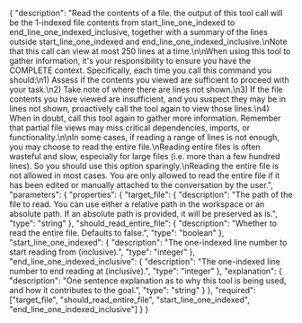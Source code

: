 {
  "description": "Read the contents of a file. the output of this tool call will be the 1-indexed file contents from start_line_one_indexed to end_line_one_indexed_inclusive, together with a summary of the lines outside start_line_one_indexed and end_line_one_indexed_inclusive.\nNote that this call can view at most 250 lines at a time.\n\nWhen using this tool to gather information, it's your responsibility to ensure you have the COMPLETE context. Specifically, each time you call this command you should:\n1) Assess if the contents you viewed are sufficient to proceed with your task.\n2) Take note of where there are lines not shown.\n3) If the file contents you have viewed are insufficient, and you suspect they may be in lines not shown, proactively call the tool again to view those lines.\n4) When in doubt, call this tool again to gather more information. Remember that partial file views may miss critical dependencies, imports, or functionality.\n\nIn some cases, if reading a range of lines is not enough, you may choose to read the entire file.\nReading entire files is often wasteful and slow, especially for large files (i.e. more than a few hundred lines). So you should use this option sparingly.\nReading the entire file is not allowed in most cases. You are only allowed to read the entire file if it has been edited or manually attached to the conversation by the user.",
  "parameters": {
    "properties": {
      "target_file": {
        "description": "The path of the file to read. You can use either a relative path in the workspace or an absolute path. If an absolute path is provided, it will be preserved as is.",
        "type": "string"
      },
      "should_read_entire_file": {
        "description": "Whether to read the entire file. Defaults to false.",
        "type": "boolean"
      },
      "start_line_one_indexed": {
        "description": "The one-indexed line number to start reading from (inclusive).",
        "type": "integer"
      },
      "end_line_one_indexed_inclusive": {
        "description": "The one-indexed line number to end reading at (inclusive).",
        "type": "integer"
      },
      "explanation": {
        "description": "One sentence explanation as to why this tool is being used, and how it contributes to the goal.",
        "type": "string"
      }
    },
    "required": ["target_file", "should_read_entire_file", "start_line_one_indexed", "end_line_one_indexed_inclusive"]
  }
} 
